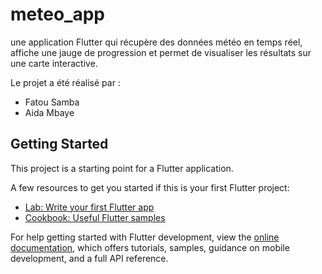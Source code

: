 # meteo_app

une application Flutter qui récupère des données météo en temps réel, affiche une jauge de progression et permet de visualiser les résultats sur une carte interactive.

Le projet a été réalisé par :

* Fatou Samba
* Aida Mbaye

## Getting Started

This project is a starting point for a Flutter application.

A few resources to get you started if this is your first Flutter project:

- [Lab: Write your first Flutter app](https://docs.flutter.dev/get-started/codelab)
- [Cookbook: Useful Flutter samples](https://docs.flutter.dev/cookbook)

For help getting started with Flutter development, view the
[online documentation](https://docs.flutter.dev/), which offers tutorials,
samples, guidance on mobile development, and a full API reference.
